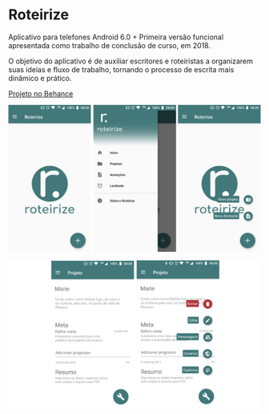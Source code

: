 # Roteirize

Aplicativo para telefones Android 6.0 +
Primeira versão funcional apresentada como trabalho de conclusão de curso, em 2018.


O objetivo do aplicativo é de  auxiliar escritores e roteiristas a organizarem suas ideias e fluxo de trabalho, tornando o processo de escrita mais dinâmico e prático.

[Projeto no Behance](https://www.behance.net/gallery/65771741/Roteirize-Aplicativo-Android?)



![Alt text](/001tela_inicial.jpg?raw=true)


![Alt text](/003projeto_overview.jpg?raw=true)


